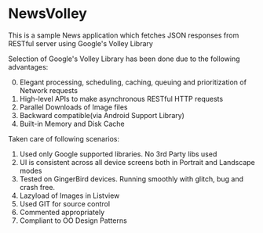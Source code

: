 NewsVolley
==========

This is a sample News application which fetches JSON responses from RESTful server using Google's Volley Library


Selection of Google's Volley Library has been done due to the following advantages:

0. Elegant processing, scheduling, caching, queuing and prioritization of Network requests
1. High-level APIs to make asynchronous RESTful HTTP requests
2. Parallel Downloads of Image files
3. Backward compatible(via Android Support Library)
4. Built-in Memory and Disk Cache

Taken care of following scenarios:

1. Used only Google supported libraries. No 3rd Party libs used
2. UI is consistent across all device screens both in Portrait and Landscape modes
3. Tested on GingerBird devices. Running smoothly with glitch, bug and crash free.
4. Lazyload of Images in Listview
5. Used GIT for source control
6. Commented appropriately
7. Compliant to OO Design Patterns